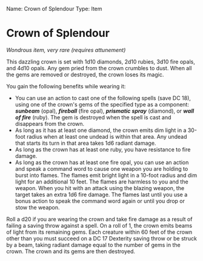 Name: Crown of Splendour
Type: Item

# Crown of Splendour
_Wondrous item, very rare (requires attunement)_

This dazzling crown is set with 1d10 diamonds, 2d10 rubies, 3d10 fire opals, and 4d10 opals. Any gem pried from the crown crumbles to dust. When all the gems are removed or destroyed, the crown loses its magic.

You gain the following benefits while wearing it:

* You can use an action to cast one of the following spells (save DC 18), using one of the crown's gems of the specified type as a component: **_sunbeam_** (opal), **_fireball_** (fire opal), **_prismatic spray_** (diamond), or **_wall of fire_** (ruby). The gem is destroyed when the spell is cast and disappears from the crown.
* As long as it has at least one diamond, the crown emits dim light in a 30-foot radius when at least one undead is within that area. Any undead that starts its turn in that area takes 1d6 radiant damage.
* As long as the crown has at least one ruby, you have resistance to fire damage.
* As long as the crown has at least one fire opal, you can use an action and speak a command word to cause one weapon you are holding to burst into flames. The flames emit bright light in a 10-foot radius and dim light for an additional 10 feet. The flames are harmless to you and the weapon. When you hit with an attack using the blazing weapon, the target takes an extra 1d6 fire damage. The flames last until you use a bonus action to speak the command word again or until you drop or stow the weapon.

Roll a d20 if you are wearing the crown and take fire damage as a result of failing a saving throw against a spell. On a roll of 1, the crown emits beams of light from its remaining gems. Each creature within 60 feet of the crown other than you must succeed on a DC 17 Dexterity saving throw or be struck by a beam, taking radiant damage equal to the number of gems in the crown. The crown and its gems are then destroyed.
